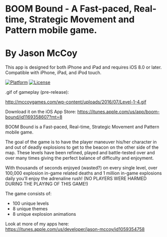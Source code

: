 # BOOM Bound - A Fast-paced, Real-time, Strategic Movement and Pattern mobile game.
# By Jason McCoy

This app is designed for both iPhone and iPad and requires iOS 8.0 or later. Compatible with iPhone, iPad, and iPod touch.

[![Platform](http://img.shields.io/badge/platform-iOS-blue.svg?style=flat)](http://cocoapods.org/?q=YALSideMenu)
[![License](http://img.shields.io/badge/license-MIT-green.svg?style=flat)](https://github.com/Yalantis/Side-Menu.iOS/blob/master/LICENSE)


.gif of gameplay (pre-release):

http://mccoygames.com/wp-content/uploads/2016/07/Level-1-4.gif


Download it on the iOS App Store:
https://itunes.apple.com/us/app/boom-bound/id1169358607?mt=8


BOOM Bound is a Fast-paced, Real-time, Strategic Movement and Pattern mobile game.

The goal of the game is to have the player maneuver his/her character in and out of deadly explosions to get to the beacon on the other side of the map. These levels have been refined, played and battle-tested over and over many times giving the perfect balance of difficulty and enjoyment.

With thousands of seconds enjoyed (wasted?) on every single level, over 100,000 explosion in-game related deaths and 1 million in-game explosions daily you’ll enjoy the adrenaline rush!
(NO PLAYERS WERE HARMED DURING THE PLAYING OF THIS GAME!)

The game consists of:
* 100 unique levels
* 8 unique themes 
* 8 unique explosion animations


Look at more of my apps here:
https://itunes.apple.com/us/developer/jason-mccoy/id1059354758
